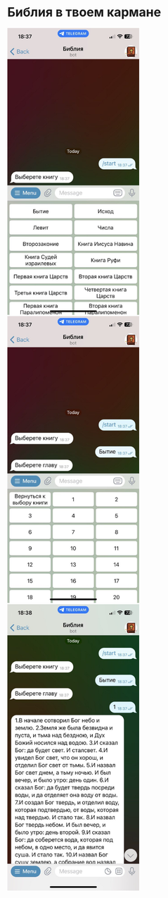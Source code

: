 # Библия в твоем кармане

<img src="images/1.jpeg" width="300" />
<img src="images/2.jpeg" width="300" />
<img src="images/3.jpeg" width="300" />
